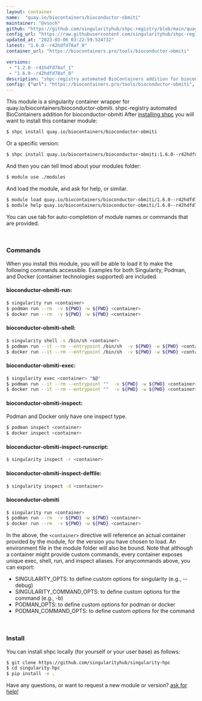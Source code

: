 ```yaml
---
layout: container
name:  "quay.io/biocontainers/bioconductor-obmiti"
maintainer: "@vsoch"
github: "https://github.com/singularityhub/shpc-registry/blob/main/quay.io/biocontainers/bioconductor-obmiti/container.yaml"
config_url: "https://raw.githubusercontent.com/singularityhub/shpc-registry/main/quay.io/biocontainers/bioconductor-obmiti/container.yaml"
updated_at: "2023-03-06 03:22:59.524732"
latest: "1.6.0--r42hdfd78af_0"
container_url: "https://biocontainers.pro/tools/bioconductor-obmiti"

versions:
 - "1.2.0--r41hdfd78af_1"
 - "1.6.0--r42hdfd78af_0"
description: "shpc-registry automated BioContainers addition for bioconductor-obmiti"
config: {"url": "https://biocontainers.pro/tools/bioconductor-obmiti", "maintainer": "@vsoch", "description": "shpc-registry automated BioContainers addition for bioconductor-obmiti", "latest": {"1.6.0--r42hdfd78af_0": "sha256:120dab87efcd76a9d3d3fcf0049c0f3cad77d07c12270fb78e30ceef0b353169"}, "tags": {"1.2.0--r41hdfd78af_1": "sha256:34ce8122f09a99caee92b92fe14181466b2864996813a06e406714e45cb89dc9", "1.6.0--r42hdfd78af_0": "sha256:120dab87efcd76a9d3d3fcf0049c0f3cad77d07c12270fb78e30ceef0b353169"}, "docker": "quay.io/biocontainers/bioconductor-obmiti"}
---
```


This module is a singularity container wrapper for quay.io/biocontainers/bioconductor-obmiti.
shpc-registry automated BioContainers addition for bioconductor-obmiti
After [installing shpc](#install) you will want to install this container module:


```bash
$ shpc install quay.io/biocontainers/bioconductor-obmiti
```

Or a specific version:

```bash
$ shpc install quay.io/biocontainers/bioconductor-obmiti:1.6.0--r42hdfd78af_0
```

And then you can tell lmod about your modules folder:

```bash
$ module use ./modules
```

And load the module, and ask for help, or similar.

```bash
$ module load quay.io/biocontainers/bioconductor-obmiti/1.6.0--r42hdfd78af_0
$ module help quay.io/biocontainers/bioconductor-obmiti/1.6.0--r42hdfd78af_0
```

You can use tab for auto-completion of module names or commands that are provided.

<br>

### Commands

When you install this module, you will be able to load it to make the following commands accessible.
Examples for both Singularity, Podman, and Docker (container technologies supported) are included.

#### bioconductor-obmiti-run:

```bash
$ singularity run <container>
$ podman run --rm  -v ${PWD} -w ${PWD} <container>
$ docker run --rm  -v ${PWD} -w ${PWD} <container>
```

#### bioconductor-obmiti-shell:

```bash
$ singularity shell -s /bin/sh <container>
$ podman run --it --rm --entrypoint /bin/sh  -v ${PWD} -w ${PWD} <container>
$ docker run --it --rm --entrypoint /bin/sh  -v ${PWD} -w ${PWD} <container>
```

#### bioconductor-obmiti-exec:

```bash
$ singularity exec <container> "$@"
$ podman run --it --rm --entrypoint ""  -v ${PWD} -w ${PWD} <container> "$@"
$ docker run --it --rm --entrypoint ""  -v ${PWD} -w ${PWD} <container> "$@"
```

#### bioconductor-obmiti-inspect:

Podman and Docker only have one inspect type.

```bash
$ podman inspect <container>
$ docker inspect <container>
```

#### bioconductor-obmiti-inspect-runscript:

```bash
$ singularity inspect -r <container>
```

#### bioconductor-obmiti-inspect-deffile:

```bash
$ singularity inspect -d <container>
```



#### bioconductor-obmiti

```bash
$ singularity run <container>
$ podman run --rm  -v ${PWD} -w ${PWD} <container>
$ docker run --rm  -v ${PWD} -w ${PWD} <container>
```


In the above, the `<container>` directive will reference an actual container provided
by the module, for the version you have chosen to load. An environment file in the
module folder will also be bound. Note that although a container
might provide custom commands, every container exposes unique exec, shell, run, and
inspect aliases. For anycommands above, you can export:

 - SINGULARITY_OPTS: to define custom options for singularity (e.g., --debug)
 - SINGULARITY_COMMAND_OPTS: to define custom options for the command (e.g., -b)
 - PODMAN_OPTS: to define custom options for podman or docker
 - PODMAN_COMMAND_OPTS: to define custom options for the command

<br>

### Install

You can install shpc locally (for yourself or your user base) as follows:

```bash
$ git clone https://github.com/singularityhub/singularity-hpc
$ cd singularity-hpc
$ pip install -e .
```

Have any questions, or want to request a new module or version? [ask for help!](https://github.com/singularityhub/singularity-hpc/issues)